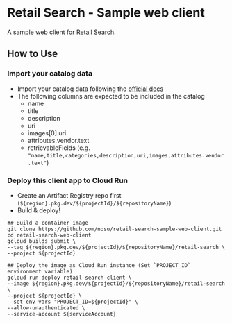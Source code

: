 # Retail Search - Sample web client

A sample web client for [Retail Search](https://cloud.google.com/solutions/retail-product-discovery).

## How to Use

### Import your catalog data

- Import your catalog data following the [official docs](https://cloud.google.com/retail/docs/upload-catalog)
- The following columns are expected to be included in the catalog
  - name
  - title
  - description
  - uri
  - images[0].uri
  - attributes.vendor.text
  - retrievableFields (e.g. `"name,title,categories,description,uri,images,attributes.vendor.text"`)

### Deploy this client app to Cloud Run

- Create an Artifact Registry repo first (`${region}.pkg.dev/${projectId}/${repositoryName}`)
- Build & deploy!

```
## Build a container image
git clone https://github.com/nosu/retail-search-sample-web-client.git
cd retail-search-web-client
gcloud builds submit \
--tag ${region}.pkg.dev/${projectId}/${repositoryName}/retail-search \
--project ${projectId}

## Deploy the image as Cloud Run instance (Set `PROJECT_ID` environment variable)
gcloud run deploy retail-search-client \
--image ${region}.pkg.dev/${projectId}/${repositoryName}/retail-search \
--project ${projectId} \
--set-env-vars "PROJECT_ID=${projectId}" \
--allow-unauthenticated \
--service-account ${serviceAccount}
```
